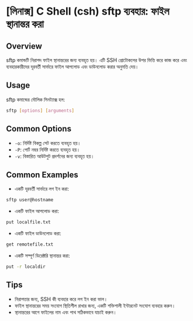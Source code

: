 # [লিনাক্স] C Shell (csh) sftp ব্যবহার: ফাইল স্থানান্তর করা

## Overview
sftp কমান্ডটি নিরাপদ ফাইল স্থানান্তরের জন্য ব্যবহৃত হয়। এটি SSH প্রোটোকলের উপর ভিত্তি করে কাজ করে এবং ব্যবহারকারীদের দূরবর্তী সার্ভারে ফাইল আপলোড এবং ডাউনলোড করার অনুমতি দেয়।

## Usage
sftp কমান্ডের মৌলিক সিনট্যাক্স হল:

```bash
sftp [options] [arguments]
```

## Common Options
- `-o`: নির্দিষ্ট বিকল্প সেট করতে ব্যবহৃত হয়।
- `-P`: পোর্ট নম্বর নির্দিষ্ট করতে ব্যবহৃত হয়।
- `-v`: বিস্তারিত আউটপুট প্রদর্শনের জন্য ব্যবহৃত হয়।

## Common Examples
- একটি দূরবর্তী সার্ভারে লগ ইন করা:
```bash
sftp user@hostname
```

- একটি ফাইল আপলোড করা:
```bash
put localfile.txt
```

- একটি ফাইল ডাউনলোড করা:
```bash
get remotefile.txt
```

- একটি সম্পূর্ণ ডিরেক্টরি স্থানান্তর করা:
```bash
put -r localdir
```

## Tips
- নিরাপত্তার জন্য, SSH কী ব্যবহার করে লগ ইন করা ভাল।
- ফাইল স্থানান্তরের সময় সংযোগ স্থিতিশীল রাখার জন্য, একটি শক্তিশালী ইন্টারনেট সংযোগ ব্যবহার করুন।
- স্থানান্তরের আগে ফাইলের নাম এবং পাথ সঠিকভাবে যাচাই করুন।